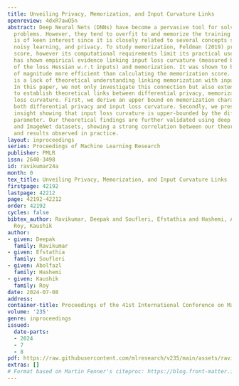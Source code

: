 ```yaml
---
title: Unveiling Privacy, Memorization, and Input Curvature Links
openreview: 4dxR7awO5n
abstract: Deep Neural Nets (DNNs) have become a pervasive tool for solving many emerging
  problems. However, they tend to overfit to and memorize the training set. Memorization
  is of keen interest since it is closely related to several concepts such as generalization,
  noisy learning, and privacy. To study memorization, Feldman (2019) proposed a formal
  score, however its computational requirements limit its practical use. Recent research
  has shown empirical evidence linking input loss curvature (measured by the trace
  of the loss Hessian w.r.t inputs) and memorization. It was shown to be $\sim3$ orders
  of magnitude more efficient than calculating the memorization score. However, there
  is a lack of theoretical understanding linking memorization with input loss curvature.
  In this paper, we not only investigate this connection but also extend our analysis
  to establish theoretical links between differential privacy, memorization, and input
  loss curvature. First, we derive an upper bound on memorization characterized by
  both differential privacy and input loss curvature. Secondly, we present a novel
  insight showing that input loss curvature is upper-bounded by the differential privacy
  parameter. Our theoretical findings are further validated using deep models on CIFAR
  and ImageNet datasets, showing a strong correlation between our theoretical predictions
  and results observed in practice.
layout: inproceedings
series: Proceedings of Machine Learning Research
publisher: PMLR
issn: 2640-3498
id: ravikumar24a
month: 0
tex_title: Unveiling Privacy, Memorization, and Input Curvature Links
firstpage: 42192
lastpage: 42212
page: 42192-42212
order: 42192
cycles: false
bibtex_author: Ravikumar, Deepak and Soufleri, Efstathia and Hashemi, Abolfazl and
  Roy, Kaushik
author:
- given: Deepak
  family: Ravikumar
- given: Efstathia
  family: Soufleri
- given: Abolfazl
  family: Hashemi
- given: Kaushik
  family: Roy
date: 2024-07-08
address:
container-title: Proceedings of the 41st International Conference on Machine Learning
volume: '235'
genre: inproceedings
issued:
  date-parts:
  - 2024
  - 7
  - 8
pdf: https://raw.githubusercontent.com/mlresearch/v235/main/assets/ravikumar24a/ravikumar24a.pdf
extras: []
# Format based on Martin Fenner's citeproc: https://blog.front-matter.io/posts/citeproc-yaml-for-bibliographies/
---
```

